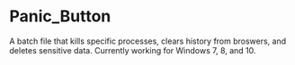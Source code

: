 # Panic_Button
A batch file that kills specific processes, clears history from broswers, and deletes sensitive data. Currently working for Windows 7, 8, and 10.
